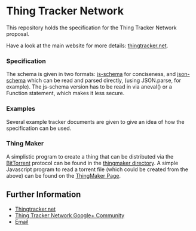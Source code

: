 # Thing Tracker Network

This repository holds the specification for the Thing Tracker Network proposal.  

Have a look at the main website for more details: [thingtracker.net](http://thingtracker.net).


### Specification

The schema is given in two formats: [js-schema](git://github.com/molnarg/js-schema.git) for conciseness, and [json-schema](http://json-schema.org) which can be read and parsed directly, (using JSON.parse, for example).  The js-schema version has to be read in via aneval() or a Function statement, which makes it less secure.

### Examples
Several example tracker documents are given to give an idea of how the specification can be used.

### Thing Maker
A simplistic program to create a thing that can be distributed via the
[BitTorrent](https://en.wikipedia.org/wiki/Bittorrent) protocol can be found
in the [thingmaker directory](http://htmlpreview.github.com/?https://github.com/derrickoswald/thing-tracker-network/blob/master/thingmaker/docs/modules/make_torrent.html).
A simple Javascript program to read a torrent file (which could be created from the above) can be found on the 
[ThingMaker Page](http://htmlpreview.github.com/?https://github.com/derrickoswald/thing-tracker-network/blob/master/thingmaker/ThingMaker.html).

## Further Information
* [Thingtracker.net](http://thingtracker.net)
* [Thing Tracker Network Google+ Community](https://plus.google.com/u/0/communities/112691591186958693265)
* [Email](contact@thingtracker.net)